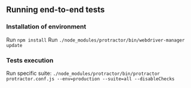 ## Running end-to-end tests

### Installation of environment
Run `npm install`
Run `./node_modules/protractor/bin/webdriver-manager update`

### Tests execution

Run specific suite: `./node_modules/protractor/bin/protractor protractor.conf.js --env=production --suite=all --disableChecks`
